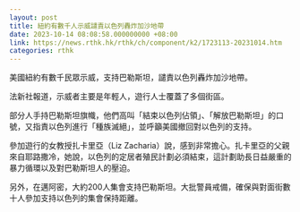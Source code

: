 ```yaml
---
layout: post
title: 紐約有數千人示威譴責以色列轟炸加沙地帶
date: 2023-10-14 08:08:58.000000000 +08:00
link: https://news.rthk.hk/rthk/ch/component/k2/1723113-20231014.htm
categories: rthk
---
```


美國紐約有數千民眾示威，支持巴勒斯坦，譴責以色列轟炸加沙地帶。

法新社報道，示威者主要是年輕人，遊行人士覆蓋了多個街區。

部分人手持巴勒斯坦旗幟，他們高叫「結束以色列佔領」、「解放巴勒斯坦」的口號，又指責以色列進行「種族滅絕」，並呼籲美國撤回對以色列的支持。

參加遊行的女教授扎卡里亞（Liz Zacharia）說，感到非常擔心。扎卡里亞的父親來自耶路撒冷，她說，以色列的定居者殖民計劃必須結束，這計劃助長日益嚴重的暴力循環以及對巴勒斯坦人的壓迫。

另外，在邁阿密，大約200人集會支持巴勒斯坦。大批警員戒備，確保與對面街數十人參加支持以色列的集會保持距離。
